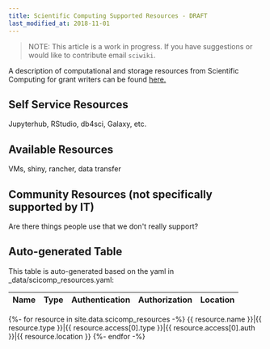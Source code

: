 ```yaml
---
title: Scientific Computing Supported Resources - DRAFT
last_modified_at: 2018-11-01
---
```


>NOTE: This article is a work in progress. If you have suggestions or would like to contribute email `sciwiki`.  

A description of computational and storage resources from Scientific Computing for grant writers can be found [here.](/computing/grants_publications/)

## Self Service Resources
Jupyterhub, RStudio, db4sci, Galaxy, etc.

## Available Resources
VMs, shiny, rancher, data transfer

## Community Resources (not specifically supported by IT)
Are there things people use that we don't really support?



## Auto-generated Table
This table is auto-generated based on the yaml in _data/scicomp_resources.yaml:

Name|Type|Authentication|Authorization|Location
---|---|---|---|---
{%- for resource in site.data.scicomp_resources -%}
  {{ resource.name }}|{{ resource.type }}|{{ resource.access[0].type }}|{{ resource.access[0].auth }}|{{ resource.location }}
{%- endfor -%}
